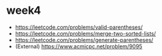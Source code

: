 # week4

- https://leetcode.com/problems/valid-parentheses/
- https://leetcode.com/problems/merge-two-sorted-lists/
- https://leetcode.com/problems/generate-parentheses/
- (External) https://www.acmicpc.net/problem/9095